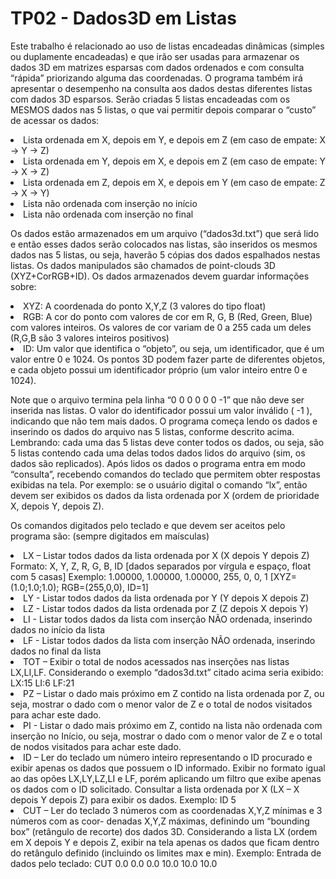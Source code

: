 <h1>TP02 - Dados3D em Listas</h1>

<p> Este trabalho é relacionado ao uso de listas encadeadas dinâmicas (simples ou duplamente encadeadas) e que irão ser usadas para armazenar 
os dados 3D em matrizes esparsas com dados ordenados e com consulta “rápida” priorizando alguma das coordenadas. 
O programa também irá apresentar o desempenho na consulta aos dados destas diferentes listas com dados 3D esparsos. 
Serão criadas 5 listas encadeadas com os MESMOS dados nas 5 listas, o que vai permitir depois comparar o “custo” de acessar os dados: </p> 

<li>Lista ordenada em X, depois em Y, e depois em Z   (em caso de empate: X -> Y -> Z)
<li>Lista ordenada em Y, depois em X, e depois em Z   (em caso de empate: Y -> X -> Z)
<li>Lista ordenada em Z, depois em X, e depois em Y   (em caso de empate: Z -> X -> Y)
<li>Lista não ordenada com inserção no início
<li>Lista não ordenada com inserção no final
  
<p>
  Os dados estão armazenados em um arquivo (“dados3d.txt”) que será lido e então esses dados serão colocados nas listas, são inseridos os mesmos dados nas 5 listas, ou seja, haverão 5 cópias dos dados espalhados nestas listas. Os dados manipulados são chamados de point-clouds 3D (XYZ+CorRGB+ID). Os dados armazenados devem guardar informações sobre:
  </p>
<li>XYZ: A coordenada do ponto X,Y,Z  (3 valores do tipo float)
<li>RGB: A cor do ponto com valores de cor em R, G, B (Red, Green, Blue) com valores inteiros. Os valores de cor variam de 0 a 255 cada um deles (R,G,B são 3 valores inteiros positivos)
<li>ID: Um valor que identifica o “objeto”, ou seja, um identificador, que é um valor entre 0 e 1024. Os pontos 3D podem fazer parte de diferentes objetos, e cada objeto possui um identificador próprio (um valor inteiro entre 0 e 1024).

  <p>
    Note que o arquivo termina pela linha “0 0 0 0 0 0 -1” que não deve ser inserida nas listas.
O valor do identificador possui um valor inválido ( -1 ), indicando que não tem mais dados.
O programa começa lendo os dados e inserindo os dados do arquivo nas 5 listas, conforme descrito acima. Lembrando: cada uma das 5 listas deve conter todos os dados, ou seja, são 5 listas contendo cada uma delas todos dados lidos do arquivo (sim, os dados são replicados). Após lidos os dados o programa entra em modo “consulta”, recebendo comandos do teclado que permitem obter respostas exibidas na tela. Por exemplo: se o usuário digital o comando “lx”, então devem ser exibidos os dados da lista ordenada por X (ordem de prioridade X, depois Y, depois Z). 
  </p>
<p>
  Os comandos digitados pelo teclado e que devem ser aceitos pelo programa são: 
(sempre digitados em maísculas)
  </p>
<li>LX – Listar todos dados da lista ordenada por X (X depois Y depois Z)
        Formato:  X, Y, Z, R, G, B, ID    [dados separados por vírgula e espaço, float com 5 casas]  
        Exemplo:  1.00000, 1.00000, 1.00000, 255, 0, 0, 1   [XYZ=(1.0;1.0;1.0); RGB=(255,0,0), ID=1]
<li>LY - Listar todos dados da lista ordenada por Y (Y depois X depois Z)
<li>LZ - Listar todos dados da lista ordenada por Z (Z depois X depois Y)
<li>LI - Listar todos dados da lista com inserção NÃO ordenada, inserindo dados no início da lista
<li>LF - Listar todos dados da lista com inserção NÃO ordenada, inserindo dados no final da lista
<li>TOT – Exibir o total de nodos acessados nas inserções nas listas LX,LI,LF. Considerando o exemplo
           “dados3d.txt” citado acima seria exibido:     LX:15 LI:6 LF:21
<li>PZ – Listar o dado mais próximo em Z contido na lista ordenada por Z, ou seja, mostrar o dado 
         com o menor valor de Z e o total de nodos visitados para achar este dado.    
<li>PI - Listar o dado mais próximo em Z, contido na lista não ordenada com inserção no Início, ou 
       seja, mostrar o dado com o menor valor de Z e o total de nodos visitados para achar este 
       dado.    
<li>ID – Ler do teclado um número inteiro representando o ID procurado e exibir apenas os dados 
         que possuem o ID informado. Exibir no formato igual ao das opões LX,LY,LZ,LI e LF, porém
         aplicando um filtro que exibe apenas os dados com o ID solicitado. Consultar a lista 
         ordenada por X (LX – X depois Y depois Z) para exibir os dados. Exemplo:   ID 5
        
<li>CUT – Ler do teclado 3 números com as coordenadas X,Y,Z mínimas e 3 números com as coor-
           denadas X,Y,Z máximas, definindo um “bounding box” (retângulo de recorte) dos dados 
           3D. Considerando a lista LX (ordem em X depois Y e depois Z, exibir na tela apenas os 
           dados que ficam dentro do retângulo definido (incluindo os limites max e min). Exemplo: 
           Entrada de dados pelo teclado:    CUT 0.0 0.0 0.0 10.0 10.0 10.0
           
